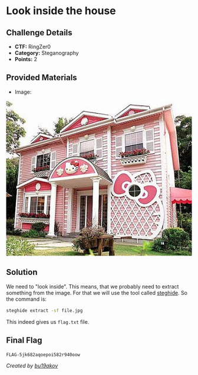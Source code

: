 # Look inside the house

## Challenge Details 

- **CTF:** RingZer0
- **Category:** Steganography
- **Points:** 2

## Provided Materials

- Image:

![Image](./file.jpg)

## Solution

We need to "look inside". This means, that we probably need to extract something from the image. For that we will use the tool called [steghide](https://www.kali.org/tools/steghide/). So the command is:

```sh
steghide extract -sf file.jpg
```

This indeed gives us `flag.txt` file.

## Final Flag

`FLAG-5jk682aqoepoi582r940oow`

*Created by [bu19akov](https://github.com/bu19akov)*

